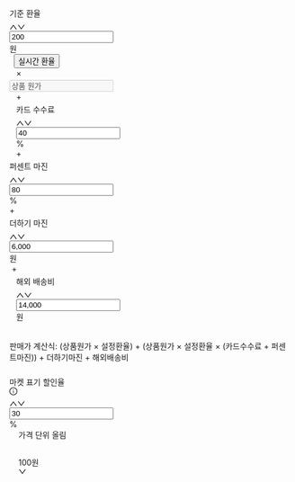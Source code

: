 <div class="ant-row css-1li46mu" style="margin-top: 16px;"><div class="sc-IqJVf dbtaIN"><div class="ant-row ant-row-bottom css-1li46mu" style="row-gap: 8px; padding-top: 8px; padding-bottom: 8px;"><div class="ant-col css-1li46mu"><div class="sc-eiQriw jxgDxt" style="width: 140px;"><span class="sc-gcUDKN kkmxZI Body3Regular14 CharacterTitle85">기준 환율</span><div class="ant-input-number-group-wrapper ant-input-number-group-wrapper-outlined css-1li46mu" style="margin-top: 8px;"><div class="ant-input-number-wrapper ant-input-number-group css-1li46mu"><div class="ant-input-number css-1li46mu ant-input-number-outlined"><div class="ant-input-number-handler-wrap"><span unselectable="on" role="button" aria-label="Increase Value" aria-disabled="false" class="ant-input-number-handler ant-input-number-handler-up"><span role="img" aria-label="up" class="anticon anticon-up ant-input-number-handler-up-inner"><svg viewBox="64 64 896 896" focusable="false" data-icon="up" width="1em" height="1em" fill="currentColor" aria-hidden="true"><path d="M890.5 755.3L537.9 269.2c-12.8-17.6-39-17.6-51.7 0L133.5 755.3A8 8 0 00140 768h75c5.1 0 9.9-2.5 12.9-6.6L512 369.8l284.1 391.6c3 4.1 7.8 6.6 12.9 6.6h75c6.5 0 10.3-7.4 6.5-12.7z"></path></svg></span></span><span unselectable="on" role="button" aria-label="Decrease Value" aria-disabled="false" class="ant-input-number-handler ant-input-number-handler-down"><span role="img" aria-label="down" class="anticon anticon-down ant-input-number-handler-down-inner"><svg viewBox="64 64 896 896" focusable="false" data-icon="down" width="1em" height="1em" fill="currentColor" aria-hidden="true"><path d="M884 256h-75c-5.1 0-9.9 2.5-12.9 6.6L512 654.2 227.9 262.6c-3-4.1-7.8-6.6-12.9-6.6h-75c-6.5 0-10.3 7.4-6.5 12.7l352.6 486.1c12.8 17.6 39 17.6 51.7 0l352.6-486.1c3.9-5.3.1-12.7-6.4-12.7z"></path></svg></span></span></div><div class="ant-input-number-input-wrap"><input autocomplete="off" role="spinbutton" aria-valuenow="200" step="100" class="ant-input-number-input" value="200"></div></div><div class="ant-input-number-group-addon">원</div></div></div></div></div><div class="ant-col css-1li46mu"><button type="button" class="ant-btn css-1li46mu ant-btn-primary ant-btn-background-ghost" style="margin-left: 8px;"><span>실시간 환율</span></button></div><div class="ant-col css-1li46mu"><div class="sc-eiQriw jxgDxt" style="margin-left: 12px; margin-right: 12px; margin-bottom: 4px;"><span class="sc-gcUDKN kkmxZI H5Bold16 CharacterSecondary45">×</span></div></div><div class="ant-col css-1li46mu"><div class="sc-eiQriw jxgDxt" style="width: 140px;"><input disabled="" class="ant-input ant-input-disabled css-1li46mu ant-input-outlined" type="text" value="상품 원가"></div></div><div class="ant-col css-1li46mu"><div class="sc-eiQriw jxgDxt" style="margin-left: 12px; margin-bottom: 4px;"><span class="sc-gcUDKN kkmxZI H5Bold16 CharacterSecondary45">+</span></div></div><div class="ant-col css-1li46mu"><div class="sc-eiQriw jxgDxt" style="width: 140px; margin-left: 12px;"><span class="sc-gcUDKN kkmxZI Body3Regular14 CharacterTitle85">카드 수수료</span><div class="ant-input-number-group-wrapper ant-input-number-group-wrapper-outlined css-1li46mu" style="margin-top: 8px;"><div class="ant-input-number-wrapper ant-input-number-group css-1li46mu"><div class="ant-input-number css-1li46mu ant-input-number-outlined"><div class="ant-input-number-handler-wrap"><span unselectable="on" role="button" aria-label="Increase Value" aria-disabled="false" class="ant-input-number-handler ant-input-number-handler-up"><span role="img" aria-label="up" class="anticon anticon-up ant-input-number-handler-up-inner"><svg viewBox="64 64 896 896" focusable="false" data-icon="up" width="1em" height="1em" fill="currentColor" aria-hidden="true"><path d="M890.5 755.3L537.9 269.2c-12.8-17.6-39-17.6-51.7 0L133.5 755.3A8 8 0 00140 768h75c5.1 0 9.9-2.5 12.9-6.6L512 369.8l284.1 391.6c3 4.1 7.8 6.6 12.9 6.6h75c6.5 0 10.3-7.4 6.5-12.7z"></path></svg></span></span><span unselectable="on" role="button" aria-label="Decrease Value" aria-disabled="false" class="ant-input-number-handler ant-input-number-handler-down"><span role="img" aria-label="down" class="anticon anticon-down ant-input-number-handler-down-inner"><svg viewBox="64 64 896 896" focusable="false" data-icon="down" width="1em" height="1em" fill="currentColor" aria-hidden="true"><path d="M884 256h-75c-5.1 0-9.9 2.5-12.9 6.6L512 654.2 227.9 262.6c-3-4.1-7.8-6.6-12.9-6.6h-75c-6.5 0-10.3 7.4-6.5 12.7l352.6 486.1c12.8 17.6 39 17.6 51.7 0l352.6-486.1c3.9-5.3.1-12.7-6.4-12.7z"></path></svg></span></span></div><div class="ant-input-number-input-wrap"><input autocomplete="off" role="spinbutton" aria-valuenow="40" step="1" class="ant-input-number-input" value="40"></div></div><div class="ant-input-number-group-addon">%</div></div></div></div></div><div class="ant-col css-1li46mu"><div class="sc-eiQriw jxgDxt" style="margin-left: 12px; margin-bottom: 4px;"><span class="sc-gcUDKN kkmxZI H5Bold16 CharacterSecondary45">+</span></div></div><div class="ant-col css-1li46mu"><div class="sc-la-DkbX ikuyun"><div class="ant-row ant-row-no-wrap ant-row-bottom css-1li46mu" style="margin-left: -6px; margin-right: -6px; row-gap: 12px;"><div class="ant-col css-1li46mu" style="padding-left: 6px; padding-right: 6px;"><div class="sc-eiQriw jxgDxt" style="width: 140px;"><span class="sc-gcUDKN kkmxZI Body3Regular14 CharacterTitle85">퍼센트 마진</span><div class="ant-input-number-group-wrapper ant-input-number-group-wrapper-outlined css-1li46mu" style="margin-top: 8px;"><div class="ant-input-number-wrapper ant-input-number-group css-1li46mu"><div class="ant-input-number css-1li46mu ant-input-number-outlined"><div class="ant-input-number-handler-wrap"><span unselectable="on" role="button" aria-label="Increase Value" aria-disabled="false" class="ant-input-number-handler ant-input-number-handler-up"><span role="img" aria-label="up" class="anticon anticon-up ant-input-number-handler-up-inner"><svg viewBox="64 64 896 896" focusable="false" data-icon="up" width="1em" height="1em" fill="currentColor" aria-hidden="true"><path d="M890.5 755.3L537.9 269.2c-12.8-17.6-39-17.6-51.7 0L133.5 755.3A8 8 0 00140 768h75c5.1 0 9.9-2.5 12.9-6.6L512 369.8l284.1 391.6c3 4.1 7.8 6.6 12.9 6.6h75c6.5 0 10.3-7.4 6.5-12.7z"></path></svg></span></span><span unselectable="on" role="button" aria-label="Decrease Value" aria-disabled="false" class="ant-input-number-handler ant-input-number-handler-down"><span role="img" aria-label="down" class="anticon anticon-down ant-input-number-handler-down-inner"><svg viewBox="64 64 896 896" focusable="false" data-icon="down" width="1em" height="1em" fill="currentColor" aria-hidden="true"><path d="M884 256h-75c-5.1 0-9.9 2.5-12.9 6.6L512 654.2 227.9 262.6c-3-4.1-7.8-6.6-12.9-6.6h-75c-6.5 0-10.3 7.4-6.5 12.7l352.6 486.1c12.8 17.6 39 17.6 51.7 0l352.6-486.1c3.9-5.3.1-12.7-6.4-12.7z"></path></svg></span></span></div><div class="ant-input-number-input-wrap"><input autocomplete="off" role="spinbutton" aria-valuenow="80" step="1" class="ant-input-number-input" value="80"></div></div><div class="ant-input-number-group-addon">%</div></div></div></div></div><div class="ant-col css-1li46mu" style="padding-left: 6px; padding-right: 6px;"><div class="sc-eiQriw jxgDxt" style="margin-bottom: 4px;"><span class="sc-gcUDKN kkmxZI H5Bold16 CharacterSecondary45">+</span></div></div><div class="ant-col css-1li46mu" style="padding-left: 6px; padding-right: 6px;"><div class="sc-eiQriw jxgDxt" style="width: 140px;"><span class="sc-gcUDKN kkmxZI Body3Regular14 CharacterTitle85">더하기 마진</span><div class="ant-input-number-group-wrapper ant-input-number-group-wrapper-outlined css-1li46mu" style="margin-top: 8px;"><div class="ant-input-number-wrapper ant-input-number-group css-1li46mu"><div class="ant-input-number css-1li46mu ant-input-number-outlined"><div class="ant-input-number-handler-wrap"><span unselectable="on" role="button" aria-label="Increase Value" aria-disabled="false" class="ant-input-number-handler ant-input-number-handler-up"><span role="img" aria-label="up" class="anticon anticon-up ant-input-number-handler-up-inner"><svg viewBox="64 64 896 896" focusable="false" data-icon="up" width="1em" height="1em" fill="currentColor" aria-hidden="true"><path d="M890.5 755.3L537.9 269.2c-12.8-17.6-39-17.6-51.7 0L133.5 755.3A8 8 0 00140 768h75c5.1 0 9.9-2.5 12.9-6.6L512 369.8l284.1 391.6c3 4.1 7.8 6.6 12.9 6.6h75c6.5 0 10.3-7.4 6.5-12.7z"></path></svg></span></span><span unselectable="on" role="button" aria-label="Decrease Value" aria-disabled="false" class="ant-input-number-handler ant-input-number-handler-down"><span role="img" aria-label="down" class="anticon anticon-down ant-input-number-handler-down-inner"><svg viewBox="64 64 896 896" focusable="false" data-icon="down" width="1em" height="1em" fill="currentColor" aria-hidden="true"><path d="M884 256h-75c-5.1 0-9.9 2.5-12.9 6.6L512 654.2 227.9 262.6c-3-4.1-7.8-6.6-12.9-6.6h-75c-6.5 0-10.3 7.4-6.5 12.7l352.6 486.1c12.8 17.6 39 17.6 51.7 0l352.6-486.1c3.9-5.3.1-12.7-6.4-12.7z"></path></svg></span></span></div><div class="ant-input-number-input-wrap"><input autocomplete="off" role="spinbutton" aria-valuenow="6000" step="100" class="ant-input-number-input" value="6,000"></div></div><div class="ant-input-number-group-addon">원</div></div></div></div></div></div></div></div><div class="ant-col css-1li46mu"><div class="sc-eiQriw jxgDxt" style="margin-left: 4px; margin-bottom: 4px;"><span class="sc-gcUDKN kkmxZI H5Bold16 CharacterSecondary45">+</span></div></div><div class="ant-col css-1li46mu"><div class="sc-eiQriw jxgDxt" style="margin-left: 12px; width: 140px;"><span class="sc-gcUDKN kkmxZI Body3Regular14 CharacterTitle85">해외 배송비</span><div class="ant-input-number-group-wrapper ant-input-number-group-wrapper-outlined css-1li46mu" style="margin-top: 8px;"><div class="ant-input-number-wrapper ant-input-number-group css-1li46mu"><div class="ant-input-number css-1li46mu ant-input-number-outlined"><div class="ant-input-number-handler-wrap"><span unselectable="on" role="button" aria-label="Increase Value" aria-disabled="false" class="ant-input-number-handler ant-input-number-handler-up"><span role="img" aria-label="up" class="anticon anticon-up ant-input-number-handler-up-inner"><svg viewBox="64 64 896 896" focusable="false" data-icon="up" width="1em" height="1em" fill="currentColor" aria-hidden="true"><path d="M890.5 755.3L537.9 269.2c-12.8-17.6-39-17.6-51.7 0L133.5 755.3A8 8 0 00140 768h75c5.1 0 9.9-2.5 12.9-6.6L512 369.8l284.1 391.6c3 4.1 7.8 6.6 12.9 6.6h75c6.5 0 10.3-7.4 6.5-12.7z"></path></svg></span></span><span unselectable="on" role="button" aria-label="Decrease Value" aria-disabled="false" class="ant-input-number-handler ant-input-number-handler-down"><span role="img" aria-label="down" class="anticon anticon-down ant-input-number-handler-down-inner"><svg viewBox="64 64 896 896" focusable="false" data-icon="down" width="1em" height="1em" fill="currentColor" aria-hidden="true"><path d="M884 256h-75c-5.1 0-9.9 2.5-12.9 6.6L512 654.2 227.9 262.6c-3-4.1-7.8-6.6-12.9-6.6h-75c-6.5 0-10.3 7.4-6.5 12.7l352.6 486.1c12.8 17.6 39 17.6 51.7 0l352.6-486.1c3.9-5.3.1-12.7-6.4-12.7z"></path></svg></span></span></div><div class="ant-input-number-input-wrap"><input autocomplete="off" role="spinbutton" aria-valuenow="14000" step="100" class="ant-input-number-input" value="14,000"></div></div><div class="ant-input-number-group-addon">원</div></div></div></div></div></div><div class="ant-row css-1li46mu" style="margin-top: 24px;"><div class="ant-col css-1li46mu" style="flex: 1 1 auto;"><div class="sc-jgyXzG eVXhsp"><span class="sc-gcUDKN kkmxZI Body3Regular14 CharacterSecondary45">판매가 계산식: (상품원가 × 설정환율) + (상품원가 × 설정환율 × (카드수수료 + 퍼센트마진)) + 더하기마진 + 해외배송비</span></div></div></div><div class="ant-row css-1li46mu" style="margin-top: 24px;"><div class="ant-col css-1li46mu"><div class="sc-eiQriw jxgDxt" style="width: 140px;"><div class="ant-row ant-row-middle css-1li46mu" style="margin-left: -2px; margin-right: -2px; row-gap: 4px;"><div class="ant-col css-1li46mu" style="padding-left: 2px; padding-right: 2px;"><span class="sc-gcUDKN kkmxZI Body3Regular14 CharacterTitle85">마켓 표기 할인율</span></div><div class="ant-col css-1li46mu" style="padding-left: 2px; padding-right: 2px;"><span role="img" aria-label="info-circle" class="anticon anticon-info-circle" style="width: 14px; height: 14px;"><svg viewBox="64 64 896 896" focusable="false" data-icon="info-circle" width="1em" height="1em" fill="currentColor" aria-hidden="true"><path d="M512 64C264.6 64 64 264.6 64 512s200.6 448 448 448 448-200.6 448-448S759.4 64 512 64zm0 820c-205.4 0-372-166.6-372-372s166.6-372 372-372 372 166.6 372 372-166.6 372-372 372z"></path><path d="M464 336a48 48 0 1096 0 48 48 0 10-96 0zm72 112h-48c-4.4 0-8 3.6-8 8v272c0 4.4 3.6 8 8 8h48c4.4 0 8-3.6 8-8V456c0-4.4-3.6-8-8-8z"></path></svg></span></div></div><div class="ant-input-number-group-wrapper ant-input-number-group-wrapper-outlined css-1li46mu" style="margin-top: 8px;"><div class="ant-input-number-wrapper ant-input-number-group css-1li46mu"><div class="ant-input-number css-1li46mu ant-input-number-outlined"><div class="ant-input-number-handler-wrap"><span unselectable="on" role="button" aria-label="Increase Value" aria-disabled="false" class="ant-input-number-handler ant-input-number-handler-up"><span role="img" aria-label="up" class="anticon anticon-up ant-input-number-handler-up-inner"><svg viewBox="64 64 896 896" focusable="false" data-icon="up" width="1em" height="1em" fill="currentColor" aria-hidden="true"><path d="M890.5 755.3L537.9 269.2c-12.8-17.6-39-17.6-51.7 0L133.5 755.3A8 8 0 00140 768h75c5.1 0 9.9-2.5 12.9-6.6L512 369.8l284.1 391.6c3 4.1 7.8 6.6 12.9 6.6h75c6.5 0 10.3-7.4 6.5-12.7z"></path></svg></span></span><span unselectable="on" role="button" aria-label="Decrease Value" aria-disabled="false" class="ant-input-number-handler ant-input-number-handler-down"><span role="img" aria-label="down" class="anticon anticon-down ant-input-number-handler-down-inner"><svg viewBox="64 64 896 896" focusable="false" data-icon="down" width="1em" height="1em" fill="currentColor" aria-hidden="true"><path d="M884 256h-75c-5.1 0-9.9 2.5-12.9 6.6L512 654.2 227.9 262.6c-3-4.1-7.8-6.6-12.9-6.6h-75c-6.5 0-10.3 7.4-6.5 12.7l352.6 486.1c12.8 17.6 39 17.6 51.7 0l352.6-486.1c3.9-5.3.1-12.7-6.4-12.7z"></path></svg></span></span></div><div class="ant-input-number-input-wrap"><input autocomplete="off" role="spinbutton" aria-valuenow="30" step="1" class="ant-input-number-input" value="30"></div></div><div class="ant-input-number-group-addon">%</div></div></div></div></div><div class="ant-col css-1li46mu"><div class="sc-eiQriw jxgDxt" style="width: 140px; margin-left: 16px;"><span class="sc-gcUDKN kkmxZI Body3Regular14 CharacterTitle85">가격 단위 올림</span><div class="ant-select ant-select-outlined css-1li46mu ant-select-single ant-select-show-arrow" style="width: 140px; margin-top: 8px;"><div class="ant-select-selector"><span class="ant-select-selection-search"><input type="search" autocomplete="off" class="ant-select-selection-search-input" role="combobox" aria-expanded="false" aria-haspopup="listbox" aria-owns="rc_select_216_list" aria-autocomplete="list" aria-controls="rc_select_216_list" readonly="" unselectable="on" value="" id="rc_select_216" style="opacity: 0;"></span><span class="ant-select-selection-item" title="100원">100원</span></div><span class="ant-select-arrow" unselectable="on" aria-hidden="true" style="user-select: none;"><span role="img" aria-label="down" class="anticon anticon-down ant-select-suffix"><svg viewBox="64 64 896 896" focusable="false" data-icon="down" width="1em" height="1em" fill="currentColor" aria-hidden="true"><path d="M884 256h-75c-5.1 0-9.9 2.5-12.9 6.6L512 654.2 227.9 262.6c-3-4.1-7.8-6.6-12.9-6.6h-75c-6.5 0-10.3 7.4-6.5 12.7l352.6 486.1c12.8 17.6 39 17.6 51.7 0l352.6-486.1c3.9-5.3.1-12.7-6.4-12.7z"></path></svg></span></span></div></div></div></div></div></div>